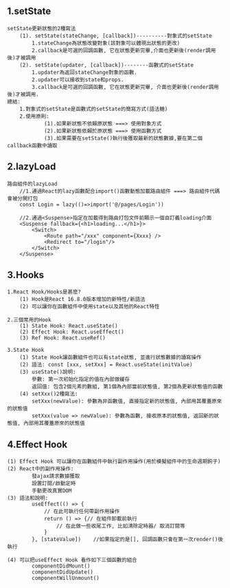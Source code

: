 ## 1.setState
    setState更新狀態的2種寫法
        (1). setState(stateChange, [callback])----------對象式的setState
            1.stateChange為狀態改變對象(該對象可以體現出狀態的更改)
            2.callback是可選的回調函數, 它在狀態更新完畢,介面也更新後(render調用後)才被調用
        (2). setState(updater, [callback])--------函數式的setState
            1.updater為返回stateChange對象的函數.
            2.updater可以接收到state和props.
            3.callback是可選的回調函數, 它在狀態更新完畢, 介面也更新後(render調用後)才被調用.
    總結:
        1.對象式的setState是函數式的setState的簡寫方式(語法糖)
        2.使用原則:
                (1).如果新狀態不依賴原狀態 ===> 使用對象方式
                (2).如果新狀態依賴於原狀態 ===> 使用函數方式
                (3).如果需要在setState()執行後獲取最新的狀態數據,要在第二個callback函數中讀取

## 2.lazyLoad
    路由組件的lazyLoad
        //1.通過React的lazy函數配合import()函數動態加載路由組件 ===> 路由組件代碼會被分開打包
        const Login = lazy(()=>import('@/pages/Login'))

        //2.通過<Suspense>指定在加載得到路由打包文件前顯示一個自訂義loading介面
        <Suspense fallback={<h1>loading...</h1>}>
            <Switch>
                <Route path="/xxx" component={Xxxx} />
                <Redirect to="/login"/>
            </Switch>
        </Suspense>

## 3.Hooks

    1.React Hook/Hooks是甚麼?
        (1) Hook是React 16.8.0版本增加的新特性/新語法
        (2) 可以讓你在函數組件中使用state以及其他的React特性
    
    2.三個常用的Hook
        (1) State Hook: React.useState()
        (2) Effect Hook: React.useEffect()
        (3) Ref Hook: React.useRef()
    
    3.State Hook
        (1) State Hook讓函數組件也可以有state狀態, 並進行狀態數據的讀寫操作
        (2) 語法: const [xxx, setXxx] = React.useState(initValue)
        (3) useState()說明:
            參數: 第一次初始化指定的值在內部做緩存
            返回值: 包含2個元素的數組, 第1個為內部當前狀態值, 第2個為更新狀態值的函數
        (4) setXxx()2種寫法:
            setXxx(newValue): 參數為非函數值, 直接指定新的狀態值, 內部用其覆蓋原來的狀態值
            setXxx(value => newValue): 參數為函數, 接收原本的狀態值, 返回新的狀態值, 內部用其覆蓋原來的狀態值

## 4.Effect Hook
    (1) Effect Hook 可以讓你在函數組件中執行副作用操作(用於模擬組件中的生命週期鉤子)
    (2) React中的副作用操作:
            發ajax請求數據獲取
            設置訂閱/啟動定時
            手動更改真實DOM
    (3) 語法和說明:
            useEffect(() => {
                // 在此可執行任何帶副作用操作
                return () => {// 在組件卸載前執行
                    // 在此做一些收尾工作, 比如清除定時器/ 取消訂閱等
                }
            }, [stateValue])    //如果指定的是[], 回調函數只會在第一次render()後執行

    (4) 可以把useEffect Hook 看作如下三個函數的組合
            componentDidMount()
            componentDidUpdate()
            componentWillUnmount()




